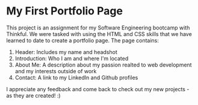 # My First Portfolio Page

This project is an assignment for my Software Engineering bootcamp with Thinkful. We were tasked with using the HTML and CSS skills that we have learned to date to create a portfolio page. The page contains:

1. Header: Includes my name and headshot
2. Introduction: Who I am and where I'm located
3. About Me: A description about my passion realted to web development and my interests outside of work
4. Contact: A link to my LinkedIn and Github profiles

I appreciate any feedback and come back to check out my new projects - as they are created! :)
